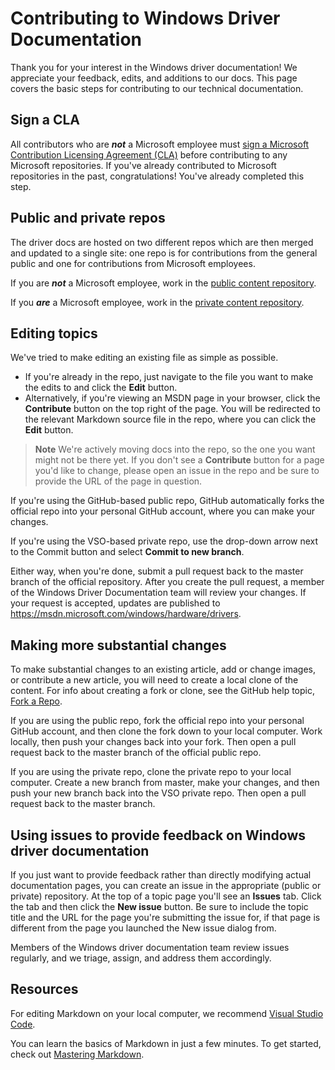 # Contributing to Windows Driver Documentation

Thank you for your interest in the Windows driver documentation! We appreciate your feedback, edits, and additions to our docs.
This page covers the basic steps for contributing to our technical documentation.

## Sign a CLA

All contributors who are ***not*** a Microsoft employee must [sign a Microsoft Contribution Licensing Agreement (CLA)](https://cla.microsoft.com/) before contributing to any Microsoft repositories. 
If you've already contributed to Microsoft repositories in the past, congratulations! 
You've already completed this step.

## Public and private repos

The driver docs are hosted on two different repos which are then merged and updated to a single site: one repo is for contributions from the general public and one for contributions from Microsoft employees.

If you are ***not*** a Microsoft employee, work in the [public content repository](https://github.com/Microsoft/windows-driver-docs).

If you ***are*** a Microsoft employee, work in the [private content repository](https://cpubwin.visualstudio.com/drivers/_git/drivers).  

## Editing topics

We've tried to make editing an existing file as simple as possible. 
- If you're already in the repo, just navigate to the file you want to make the edits to and click the **Edit** button.  
- Alternatively, if you're viewing an MSDN page in your browser, click the **Contribute** button on the top right of the page. You will be redirected to the relevant Markdown source file in the repo, where you can click the **Edit** button. 

> **Note** We're actively moving docs into the repo, so the one you want might not be there yet.  If you don't see a **Contribute** button for a page you'd like to change, please open an issue in the repo and be sure to provide the URL of the page in question.
 
If you're using the GitHub-based public repo, GitHub automatically forks the official repo into your personal GitHub account, where you can make your changes. 

If you're using the VSO-based private repo, use the drop-down arrow next to the Commit button and select **Commit to new branch**.

Either way, when you're done, submit a pull request back to the master branch of the official repository. 
After you create the pull request, a member of the Windows Driver Documentation team will review your changes. 
If your request is accepted, updates are published to https://msdn.microsoft.com/windows/hardware/drivers.

## Making more substantial changes

To make substantial changes to an existing article, add or change images, or contribute a new article, you will need to create a local clone of the content. 
For info about creating a fork or clone, see the GitHub help topic, [Fork a Repo](https://help.github.com/articles/fork-a-repo/).

If you are using the public repo, fork the official repo into your personal GitHub account, and then clone the fork down to your local computer.  Work locally, then push your changes back into your fork.  Then open a pull request back to the master branch of the official public repo.

If you are using the private repo, clone the private repo to your local computer.  Create a new branch from master, make your changes, and then push your new branch back into the VSO private repo.  Then open a pull request back to the master branch.

## Using issues to provide feedback on Windows driver documentation

If you just want to provide feedback rather than directly modifying actual documentation pages, you can create an issue in the appropriate (public or private) repository.
At the top of a topic page you'll see an **Issues** tab. Click the tab and then click the **New issue** button. 
Be sure to include the topic title and the URL for the page you're submitting the issue for, if that page is different from the page you launched the New issue dialog from.  

Members of the Windows driver documentation team review issues regularly, and we triage, assign, and address them accordingly.

## Resources

For editing Markdown on your local computer, we recommend [Visual Studio Code](https://code.visualstudio.com/).

You can learn the basics of Markdown in just a few minutes.  To get started, check out [Mastering Markdown](https://guides.github.com/features/mastering-markdown/).

